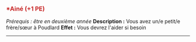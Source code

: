 ### <span style="color:rgb(200, 40, 40)">*Ainé (+1 PE)</span>
*Prérequis : être en deuxième année*
**Description :** Vous avez un/e petit/e frère/sœur à Poudlard
**Effet :** Vous devrez l'aider si besoin

---